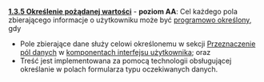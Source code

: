 [**1.3.5 Określenie pożądanej wartości**](https://wcag.lepszyweb.pl/#sensory-characteristics) - **poziom AA**: Cel każdego pola zbierającego informacje o użytkowniku może być <a href="#" data-toggle="tooltip" data-original-title="{{site.data.glossary.okreslony_programowo | strip_html | replace: '*', ''}}">programowo określony</a>, gdy

- Pole zbierające dane służy celowi określonemu w sekcji <a href="https://testy.lepszyweb.pl/wcag21/#7-przeznaczenie-pól-wejściowych-w-komponentach-interfejsu-uzytkowników">Przeznaczenie pól danych</a> w <a href="#" data-toggle="tooltip" data-original-title="{{site.data.glossary.komponent_interfejsu_uzytkownika | strip_html | replace: '*', ''}}">komponentach interfejsu użytkownika</a>; oraz
- Treść jest implementowana za pomocą technologii obsługującej określanie w polach formularza typu oczekiwanych danych.